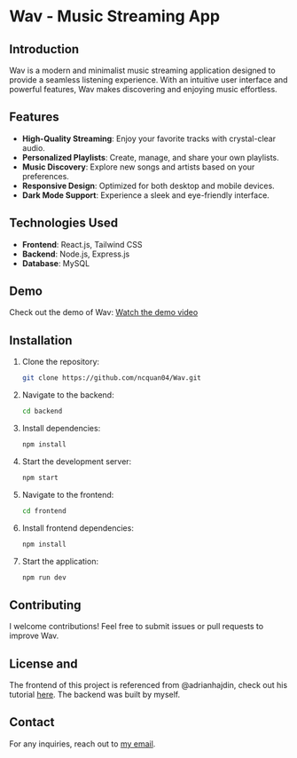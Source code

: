 # Wav - Music Streaming App

## Introduction
Wav is a modern and minimalist music streaming application designed to provide a seamless listening experience. With an intuitive user interface and powerful features, Wav makes discovering and enjoying music effortless.

## Features
- **High-Quality Streaming**: Enjoy your favorite tracks with crystal-clear audio.
- **Personalized Playlists**: Create, manage, and share your own playlists.
- **Music Discovery**: Explore new songs and artists based on your preferences.
- **Responsive Design**: Optimized for both desktop and mobile devices.
- **Dark Mode Support**: Experience a sleek and eye-friendly interface.

## Technologies Used
- **Frontend**: React.js, Tailwind CSS
- **Backend**: Node.js, Express.js
- **Database**: MySQL

## Demo
Check out the demo of Wav: [Watch the demo video](https://github.com/user-attachments/assets/d48ba846-cb2c-4e32-a107-9e6d3e185216)

## Installation
1. Clone the repository:
   ```sh
   git clone https://github.com/ncquan04/Wav.git
   ```
2. Navigate to the backend:
   ```sh
   cd backend
   ```
3. Install dependencies:
   ```sh
   npm install
   ```
4. Start the development server:
   ```sh
   npm start
   ```
5. Navigate to the frontend:
   ```sh
   cd frontend
   ```
6. Install frontend dependencies:
   ```sh
   npm install
   ```
7. Start the application:
   ```sh
   npm run dev
   ```
## Contributing
I welcome contributions! Feel free to submit issues or pull requests to improve Wav.

## License and 
The frontend of this project is referenced from @adrianhajdin, check out his tutorial [here](https://www.youtube.com/watch?v=I1cpb0tYV74&ab_channel=JavaScriptMastery).
The backend was built by myself.

## Contact
For any inquiries, reach out to [my email](chiquan02122004@gmail.com).

